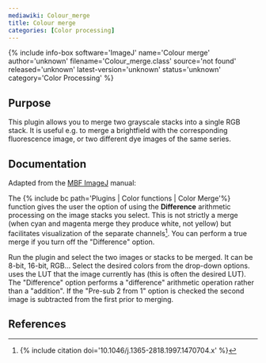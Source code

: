 ```yaml
---
mediawiki: Colour_merge
title: Colour merge
categories: [Color processing]
---
```


{% include info-box software='ImageJ' name='Colour merge' author='unknown' filename='Colour\_merge.class' source='not found' released='unknown' latest-version='unknown' status='unknown' category='Color Processing' %}

## Purpose

This plugin allows you to merge two grayscale stacks into a single RGB stack. It is useful e.g. to merge a brightfield with the corresponding fluorescence image, or two different dye images of the same series.

## Documentation

Adapted from the [MBF ImageJ](/software/mbf-imagej) manual:

The {% include bc path='Plugins | Color functions | Color Merge'%} function gives the user the option of using the **Difference** arithmetic processing on the image stacks you select. This is not strictly a merge (when cyan and magenta merge they produce white, not yellow) but facilitates visualization of the separate channels[^1]. You can perform a true merge if you turn off the "Difference" option.

Run the plugin and select the two images or stacks to be merged. It can be 8-bit, 16-bit, RGB... Select the desired colors from the drop-down options. <Current> uses the LUT that the image currently has (this is often the desired LUT). The "Difference" option performs a "difference" arithmetic operation rather than a "addition". If the "Pre-sub 2 from 1" option is checked the second image is subtracted from the first prior to merging.

## References

[^1]: {% include citation doi='10.1046/j.1365-2818.1997.1470704.x' %}
